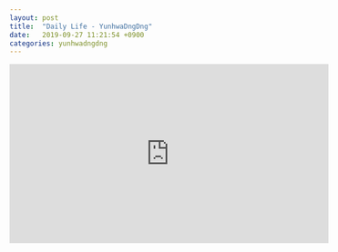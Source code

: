 ```yaml
---
layout: post
title:  "Daily Life - YunhwaDngDng"
date:   2019-09-27 11:21:54 +0900
categories: yunhwadngdng
---
```


<iframe width="560" height="315" src="https://www.youtube.com/embed/jvuOQY0zK_Y" frameborder="0" allow="accelerometer; autoplay; encrypted-media; gyroscope; picture-in-picture" allowfullscreen></iframe>